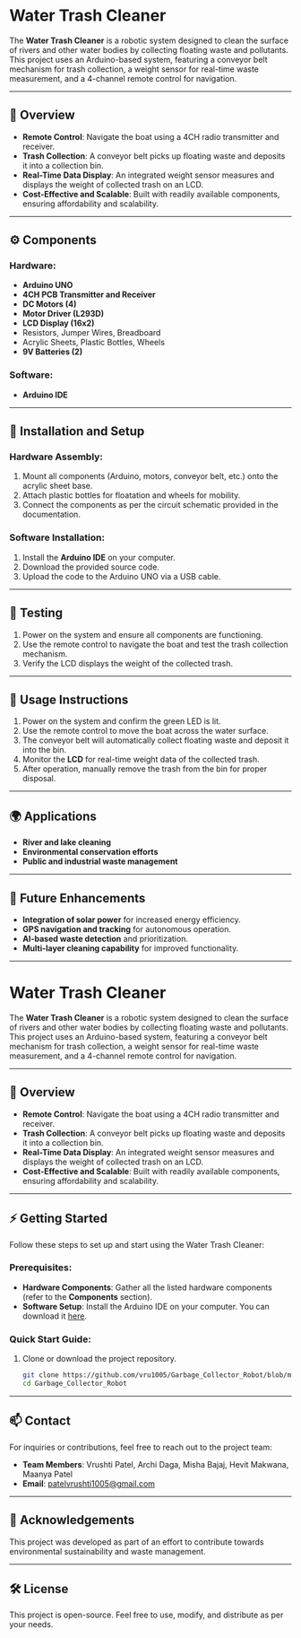 # Water Trash Cleaner

The **Water Trash Cleaner** is a robotic system designed to clean the surface of rivers and other water bodies by collecting floating waste and pollutants. This project uses an Arduino-based system, featuring a conveyor belt mechanism for trash collection, a weight sensor for real-time waste measurement, and a 4-channel remote control for navigation.

---

## 📝 Overview

- **Remote Control**: Navigate the boat using a 4CH radio transmitter and receiver.
- **Trash Collection**: A conveyor belt picks up floating waste and deposits it into a collection bin.
- **Real-Time Data Display**: An integrated weight sensor measures and displays the weight of collected trash on an LCD.
- **Cost-Effective and Scalable**: Built with readily available components, ensuring affordability and scalability.

---

## ⚙️ Components

### Hardware:
- **Arduino UNO**
- **4CH PCB Transmitter and Receiver**
- **DC Motors (4)**
- **Motor Driver (L293D)**
- **LCD Display (16x2)**
- Resistors, Jumper Wires, Breadboard
- Acrylic Sheets, Plastic Bottles, Wheels
- **9V Batteries (2)**

### Software:
- **Arduino IDE**

---

## 🚀 Installation and Setup

### Hardware Assembly:
1. Mount all components (Arduino, motors, conveyor belt, etc.) onto the acrylic sheet base.
2. Attach plastic bottles for floatation and wheels for mobility.
3. Connect the components as per the circuit schematic provided in the documentation.

### Software Installation:
1. Install the **Arduino IDE** on your computer.
2. Download the provided source code.
3. Upload the code to the Arduino UNO via a USB cable.

---

## 🔧 Testing

1. Power on the system and ensure all components are functioning.
2. Use the remote control to navigate the boat and test the trash collection mechanism.
3. Verify the LCD displays the weight of the collected trash.

---

## 📖 Usage Instructions

1. Power on the system and confirm the green LED is lit.
2. Use the remote control to move the boat across the water surface.
3. The conveyor belt will automatically collect floating waste and deposit it into the bin.
4. Monitor the **LCD** for real-time weight data of the collected trash.
5. After operation, manually remove the trash from the bin for proper disposal.

---

## 🌍 Applications

- **River and lake cleaning**
- **Environmental conservation efforts**
- **Public and industrial waste management**

---

## 🚀 Future Enhancements

- **Integration of solar power** for increased energy efficiency.
- **GPS navigation and tracking** for autonomous operation.
- **AI-based waste detection** and prioritization.
- **Multi-layer cleaning capability** for improved functionality.

---
# Water Trash Cleaner

The **Water Trash Cleaner** is a robotic system designed to clean the surface of rivers and other water bodies by collecting floating waste and pollutants. This project uses an Arduino-based system, featuring a conveyor belt mechanism for trash collection, a weight sensor for real-time waste measurement, and a 4-channel remote control for navigation.

---

## 📝 Overview

- **Remote Control**: Navigate the boat using a 4CH radio transmitter and receiver.
- **Trash Collection**: A conveyor belt picks up floating waste and deposits it into a collection bin.
- **Real-Time Data Display**: An integrated weight sensor measures and displays the weight of collected trash on an LCD.
- **Cost-Effective and Scalable**: Built with readily available components, ensuring affordability and scalability.

---

## ⚡ Getting Started

Follow these steps to set up and start using the Water Trash Cleaner:

### Prerequisites:
- **Hardware Components**: Gather all the listed hardware components (refer to the **Components** section).
- **Software Setup**: Install the Arduino IDE on your computer. You can download it [here](https://www.arduino.cc/en/software).

### Quick Start Guide:
1. Clone or download the project repository.
   ```bash
   git clone https://github.com/vru1005/Garbage_Collector_Robot/blob/main/README.md
   cd Garbage_Collector_Robot

   
------

## 📫 Contact

For inquiries or contributions, feel free to reach out to the project team:

- **Team Members**: Vrushti Patel, Archi Daga, Misha Bajaj, Hevit Makwana, Maanya Patel
- **Email**: [patelvrushti1005@gmail.com](mailto:patelvrushti1005@gmail.com)

---

## 🎉 Acknowledgements

This project was developed as part of an effort to contribute towards environmental sustainability and waste management.

---

## 🛠 License

This project is open-source. Feel free to use, modify, and distribute as per your needs.

